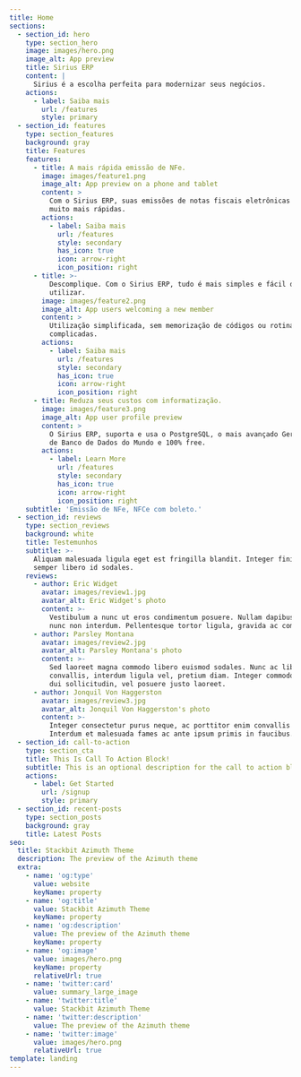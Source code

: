 ```yaml
---
title: Home
sections:
  - section_id: hero
    type: section_hero
    image: images/hero.png
    image_alt: App preview
    title: Sirius ERP
    content: |
      Sirius é a escolha perfeita para modernizar seus negócios.
    actions:
      - label: Saiba mais
        url: /features
        style: primary
  - section_id: features
    type: section_features
    background: gray
    title: Features
    features:
      - title: A mais rápida emissão de NFe.
        image: images/feature1.png
        image_alt: App preview on a phone and tablet
        content: >
          Com o Sirius ERP, suas emissões de notas fiscais eletrônicas serão
          muito mais rápidas.
        actions:
          - label: Saiba mais
            url: /features
            style: secondary
            has_icon: true
            icon: arrow-right
            icon_position: right
      - title: >-
          Descomplique. Com o Sirius ERP, tudo é mais simples e fácil de
          utilizar.
        image: images/feature2.png
        image_alt: App users welcoming a new member
        content: >
          Utilização simplificada, sem memorização de códigos ou rotinas
          complicadas.
        actions:
          - label: Saiba mais
            url: /features
            style: secondary
            has_icon: true
            icon: arrow-right
            icon_position: right
      - title: Reduza seus custos com informatização.
        image: images/feature3.png
        image_alt: App user profile preview
        content: >
          O Sirius ERP, suporta e usa o PostgreSQL, o mais avançado Gerenciador
          de Banco de Dados do Mundo e 100% free.
        actions:
          - label: Learn More
            url: /features
            style: secondary
            has_icon: true
            icon: arrow-right
            icon_position: right
    subtitle: 'Emissão de NFe, NFCe com boleto.'
  - section_id: reviews
    type: section_reviews
    background: white
    title: Testemunhos
    subtitle: >-
      Aliquam malesuada ligula eget est fringilla blandit. Integer finibus
      semper libero id sodales.
    reviews:
      - author: Eric Widget
        avatar: images/review1.jpg
        avatar_alt: Eric Widget's photo
        content: >-
          Vestibulum a nunc ut eros condimentum posuere. Nullam dapibus quis
          nunc non interdum. Pellentesque tortor ligula, gravida ac commodo eu.
      - author: Parsley Montana
        avatar: images/review2.jpg
        avatar_alt: Parsley Montana's photo
        content: >-
          Sed laoreet magna commodo libero euismod sodales. Nunc ac libero
          convallis, interdum ligula vel, pretium diam. Integer commodo sem at
          dui sollicitudin, vel posuere justo laoreet.
      - author: Jonquil Von Haggerston
        avatar: images/review3.jpg
        avatar_alt: Jonquil Von Haggerston's photo
        content: >-
          Integer consectetur purus neque, ac porttitor enim convallis vitae.
          Interdum et malesuada fames ac ante ipsum primis in faucibus.
  - section_id: call-to-action
    type: section_cta
    title: This Is Call To Action Block!
    subtitle: This is an optional description for the call to action block.
    actions:
      - label: Get Started
        url: /signup
        style: primary
  - section_id: recent-posts
    type: section_posts
    background: gray
    title: Latest Posts
seo:
  title: Stackbit Azimuth Theme
  description: The preview of the Azimuth theme
  extra:
    - name: 'og:type'
      value: website
      keyName: property
    - name: 'og:title'
      value: Stackbit Azimuth Theme
      keyName: property
    - name: 'og:description'
      value: The preview of the Azimuth theme
      keyName: property
    - name: 'og:image'
      value: images/hero.png
      keyName: property
      relativeUrl: true
    - name: 'twitter:card'
      value: summary_large_image
    - name: 'twitter:title'
      value: Stackbit Azimuth Theme
    - name: 'twitter:description'
      value: The preview of the Azimuth theme
    - name: 'twitter:image'
      value: images/hero.png
      relativeUrl: true
template: landing
---
```

